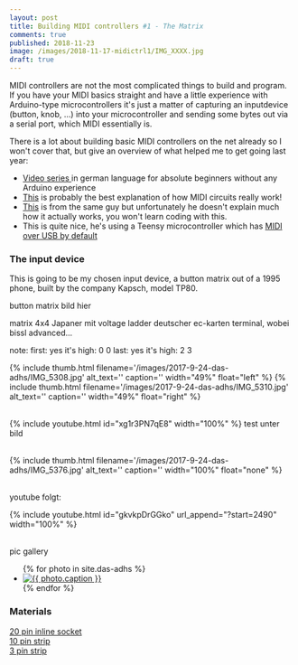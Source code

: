 ```yaml
---
layout: post
title: Building MIDI controllers #1 - The Matrix
comments: true
published: 2018-11-23
image: /images/2018-11-17-midictrl1/IMG_XXXX.jpg
draft: true
---
```


MIDI controllers are not the most complicated things to build and program. If you have your MIDI basics straight and have a little experience with Arduino-type microcontrollers it's just a matter of capturing an inputdevice (button, knob, ...) into your microcontroller and sending some bytes out via a serial port, which MIDI essentially is.

There is a lot about building basic MIDI controllers on the net already so I won't cover that, but give an overview of what helped me to get going last year:

  * [Video series ](https://www.youtube.com/playlist?list=PL8ANKYeWEXshCLOS9sFfcQNigYXEb1Ps6) in german language for absolute beginners without any Arduino experience
  * [This](https://www.youtube.com/watch?v=0L7WAMFWSgY&index=80&t=0s&list=PLcHqk0rpp8br1wTI-LeNKtxVmEKB1YT8O) is probably the best explanation of how MIDI circuits really work!
  * [This](https://www.youtube.com/watch?v=DXhxdsGREsU) is from the same guy but unfortunately he doesn't explain much how it actually works, you won't learn coding with this.
  * This is quite nice, he's using a Teensy microcontroller which has [MIDI over USB by default](https://www.youtube.com/watch?v=DXhxdsGREsU)

### The input device

This is going to be my chosen input device, a button matrix out of a 1995 phone, built by the company Kapsch, model TP80.

button matrix bild hier

matrix 4x4 Japaner mit voltage ladder
deutscher ec-karten terminal, wobei bissl advanced...

note:
first:
yes it's high: 0 0
last:
yes it's high: 2 3



<a name="videos 1"></a>

<div class="clearfix">
{% include thumb.html filename='/images/2017-9-24-das-adhs/IMG_5308.jpg' alt_text='' caption='' width="49%" float="left" %}
{% include thumb.html filename='/images/2017-9-24-das-adhs/IMG_5310.jpg' alt_text='' caption='' width="49%" float="right" %}
</div>
<br>

{% include youtube.html id="xg1r3PN7qE8" width="100%" %}
test unter bild
<br><br>

<div class="clearfix">
{% include thumb.html filename='/images/2017-9-24-das-adhs/IMG_5376.jpg' alt_text='' caption='' width="100%" float="none" %}
</div>
<br>

youtube folgt:

{% include youtube.html id="gkvkpDrGGko" url_append="?start=2490" width="100%" %}
<br><br>

pic gallery

<div class="photo-gallery-frame clearfix">
  <ul class="photo-gallery-list">
    {% for photo in site.das-adhs %}
    <li>
      <a href="{{ photo.url | prepend: site.baseurl }}" name="{{ photo.title }}">
        <img src="{{ photo.image-path|remove: ".jpg"| append: '-th'|append: ".jpg" }}" alt="{{ photo.caption }}" />
      </a>
    </li>
    {% endfor %}
  </ul>
</div>

### Materials


[20 pin inline socket](https://www.musikding.de/20-Pin-inline-socket)<br>
[10 pin strip](https://www.musikding.de/10-Pin-strip)<br>
[3 pin strip](https://www.musikding.de/3-Pin-strip)<br>

